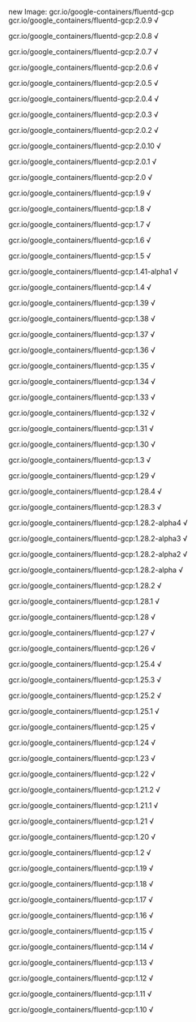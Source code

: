new Image: gcr.io/google-containers/fluentd-gcp
gcr.io/google_containers/fluentd-gcp:2.0.9 √

gcr.io/google_containers/fluentd-gcp:2.0.8 √

gcr.io/google_containers/fluentd-gcp:2.0.7 √

gcr.io/google_containers/fluentd-gcp:2.0.6 √

gcr.io/google_containers/fluentd-gcp:2.0.5 √

gcr.io/google_containers/fluentd-gcp:2.0.4 √

gcr.io/google_containers/fluentd-gcp:2.0.3 √

gcr.io/google_containers/fluentd-gcp:2.0.2 √

gcr.io/google_containers/fluentd-gcp:2.0.10 √

gcr.io/google_containers/fluentd-gcp:2.0.1 √

gcr.io/google_containers/fluentd-gcp:2.0 √

gcr.io/google_containers/fluentd-gcp:1.9 √

gcr.io/google_containers/fluentd-gcp:1.8 √

gcr.io/google_containers/fluentd-gcp:1.7 √

gcr.io/google_containers/fluentd-gcp:1.6 √

gcr.io/google_containers/fluentd-gcp:1.5 √

gcr.io/google_containers/fluentd-gcp:1.41-alpha1 √

gcr.io/google_containers/fluentd-gcp:1.4 √

gcr.io/google_containers/fluentd-gcp:1.39 √

gcr.io/google_containers/fluentd-gcp:1.38 √

gcr.io/google_containers/fluentd-gcp:1.37 √

gcr.io/google_containers/fluentd-gcp:1.36 √

gcr.io/google_containers/fluentd-gcp:1.35 √

gcr.io/google_containers/fluentd-gcp:1.34 √

gcr.io/google_containers/fluentd-gcp:1.33 √

gcr.io/google_containers/fluentd-gcp:1.32 √

gcr.io/google_containers/fluentd-gcp:1.31 √

gcr.io/google_containers/fluentd-gcp:1.30 √

gcr.io/google_containers/fluentd-gcp:1.3 √

gcr.io/google_containers/fluentd-gcp:1.29 √

gcr.io/google_containers/fluentd-gcp:1.28.4 √

gcr.io/google_containers/fluentd-gcp:1.28.3 √

gcr.io/google_containers/fluentd-gcp:1.28.2-alpha4 √

gcr.io/google_containers/fluentd-gcp:1.28.2-alpha3 √

gcr.io/google_containers/fluentd-gcp:1.28.2-alpha2 √

gcr.io/google_containers/fluentd-gcp:1.28.2-alpha √

gcr.io/google_containers/fluentd-gcp:1.28.2 √

gcr.io/google_containers/fluentd-gcp:1.28.1 √

gcr.io/google_containers/fluentd-gcp:1.28 √

gcr.io/google_containers/fluentd-gcp:1.27 √

gcr.io/google_containers/fluentd-gcp:1.26 √

gcr.io/google_containers/fluentd-gcp:1.25.4 √

gcr.io/google_containers/fluentd-gcp:1.25.3 √

gcr.io/google_containers/fluentd-gcp:1.25.2 √

gcr.io/google_containers/fluentd-gcp:1.25.1 √

gcr.io/google_containers/fluentd-gcp:1.25 √

gcr.io/google_containers/fluentd-gcp:1.24 √

gcr.io/google_containers/fluentd-gcp:1.23 √

gcr.io/google_containers/fluentd-gcp:1.22 √

gcr.io/google_containers/fluentd-gcp:1.21.2 √

gcr.io/google_containers/fluentd-gcp:1.21.1 √

gcr.io/google_containers/fluentd-gcp:1.21 √

gcr.io/google_containers/fluentd-gcp:1.20 √

gcr.io/google_containers/fluentd-gcp:1.2 √

gcr.io/google_containers/fluentd-gcp:1.19 √

gcr.io/google_containers/fluentd-gcp:1.18 √

gcr.io/google_containers/fluentd-gcp:1.17 √

gcr.io/google_containers/fluentd-gcp:1.16 √

gcr.io/google_containers/fluentd-gcp:1.15 √

gcr.io/google_containers/fluentd-gcp:1.14 √

gcr.io/google_containers/fluentd-gcp:1.13 √

gcr.io/google_containers/fluentd-gcp:1.12 √

gcr.io/google_containers/fluentd-gcp:1.11 √

gcr.io/google_containers/fluentd-gcp:1.10 √

